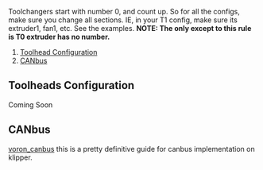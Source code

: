 Toolchangers start with number 0, and count up. So for all the configs, make sure you change all sections. IE, in your T1 config, make sure its extruder1, fan1, etc. See the examples.  **NOTE: The only except to this rule is T0 extruder has no number.**

1. [Toolhead Configuration](#toolheads-configuration)
2. [CANbus](#canbus)

## Toolheads Configuration

Coming Soon


## CANbus

[voron_canbus](https://github.com/Esoterical/voron_canbus) this is a pretty definitive guide for canbus implementation on klipper.
